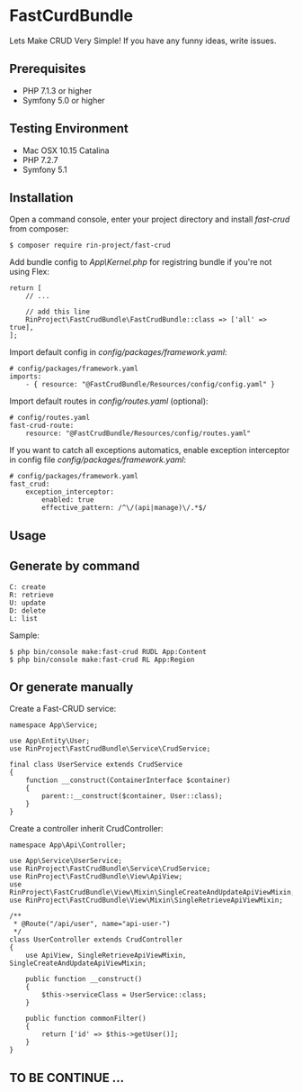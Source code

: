 FastCurdBundle
==============
Lets Make CRUD Very Simple! If you have any funny ideas, write issues.


Prerequisites
-------------

*	PHP 7.1.3 or higher
*	Symfony 5.0 or higher


Testing Environment
-------------------
*   Mac OSX 10.15 Catalina
*   PHP 7.2.7
*   Symfony 5.1

Installation
------------

Open a command console, enter your project directory and install *fast-crud* from composer:

    $ composer require rin-project/fast-crud


Add bundle config to *App\Kernel.php* for registring bundle if you're not using Flex:

    return [
        // ...

        // add this line
        RinProject\FastCrudBundle\FastCrudBundle::class => ['all' => true],
    ];

Import default config in *config/packages/framework.yaml*:

    # config/packages/framework.yaml
    imports:
        - { resource: "@FastCrudBundle/Resources/config/config.yaml" }

Import default routes in *config/routes.yaml* (optional):

    # config/routes.yaml
    fast-crud-route:
        resource: "@FastCrudBundle/Resources/config/routes.yaml"

If you want to catch all exceptions automatics, enable exception interceptor in config file *config/packages/framework.yaml*:

    # config/packages/framework.yaml
    fast_crud:
        exception_interceptor:
            enabled: true
            effective_pattern: /^\/(api|manage)\/.*$/

Usage
-----

Generate by command
-------------------

    C: create
    R: retrieve
    U: update
    D: delete
    L: list

Sample:

    $ php bin/console make:fast-crud RUDL App:Content
    $ php bin/console make:fast-crud RL App:Region


Or generate manually
--------------------

Create a Fast-CRUD service:

    namespace App\Service;

    use App\Entity\User;
    use RinProject\FastCrudBundle\Service\CrudService;

    final class UserService extends CrudService
    {
        function __construct(ContainerInterface $container)
        {
            parent::__construct($container, User::class);
        }
    }

Create a controller inherit CrudController:

    namespace App\Api\Controller;

    use App\Service\UserService;
    use RinProject\FastCrudBundle\Service\CrudService;
    use RinProject\FastCrudBundle\View\ApiView;
    use RinProject\FastCrudBundle\View\Mixin\SingleCreateAndUpdateApiViewMixin;
    use RinProject\FastCrudBundle\View\Mixin\SingleRetrieveApiViewMixin;

    /**
     * @Route("/api/user", name="api-user-")
     */
    class UserController extends CrudController
    {
        use ApiView, SingleRetrieveApiViewMixin, SingleCreateAndUpdateApiViewMixin;

        public function __construct()
        {
            $this->serviceClass = UserService::class;
        }

        public function commonFilter()
        {
            return ['id' => $this->getUser()];
        }
    }


TO BE CONTINUE ...
---